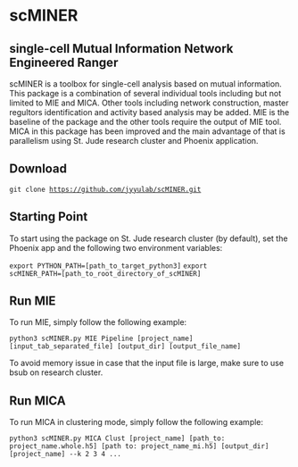 # scMINER
## single-cell Mutual Information Network Engineered Ranger

scMINER is a toolbox for single-cell analysis based on mutual information. This package is a combination of several individual tools including but not limited to MIE and MICA. Other tools including network construction, master regultors identification and activity based analysis may be added. MIE is the baseline of the package and the other tools require the output of MIE tool. MICA in this package has been improved and the main advantage of that is parallelism using St. Jude research cluster and Phoenix application.

## Download

<code>git clone https://github.com/jyyulab/scMINER.git</code>

## Starting Point

To start using the package on St. Jude research cluster (by default), set the Phoenix app and the following two environment variables:

<code>export PYTHON_PATH=[path_to_target_python3]</code>
<code>export scMINER_PATH=[path_to_root_directory_of_scMINER]</code>

## Run MIE

To run MIE, simply follow the following example:

<code>python3 scMINER.py MIE Pipeline [project_name] [input_tab_separated_file] [output_dir] [output_file_name]</code>

To avoid memory issue in case that the input file is large, make sure to use bsub on research cluster.

## Run MICA

To run MICA in clustering mode, simply follow the following example:

<code>python3 scMINER.py MICA Clust [project_name] [path_to: project_name.whole.h5] [path to: project_name_mi.h5] [output_dir] [project_name] --k 2 3 4 ... </code>
